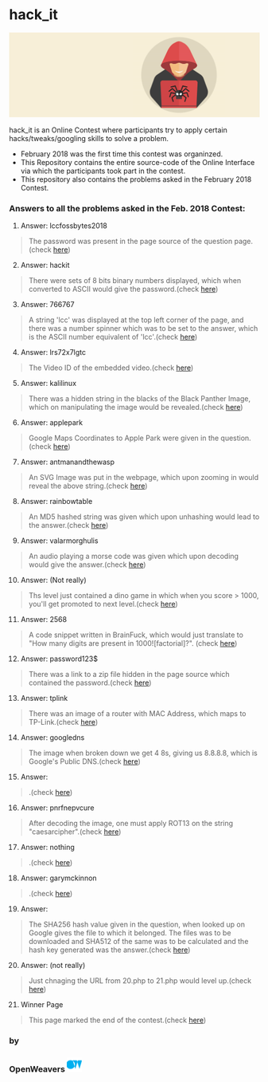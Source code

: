 # hack_it


![hack_it](https://github.com/OpenWeavers/hack_it/blob/master/img/hacking-icon-clipart-png-21.png)

hack_it is an Online Contest where participants try to apply certain hacks/tweaks/googling skills to solve a problem.

  - February 2018 was the first time this contest was organinzed.
  - This Repository contains the entire source-code of the Online Interface via which the participants took part in the contest.
  - This repository also contains the problems asked in the February 2018 Contest.

### Answers to all the problems asked in the Feb. 2018 Contest:

  1. Answer: lccfossbytes2018
> The password was present in the page source of the question page.(check [here](https://github.com/OpenWeavers/hack_it/blob/master/levels/1.php))
 2. Answer: hackit
> There were sets of 8 bits binary numbers displayed, which when converted to ASCII would give the password.(check [here](https://github.com/OpenWeavers/hack_it/blob/master/levels/2.php))
 3. Answer: 766767
> A string 'lcc' was displayed at the top left corner of the page, and there was a number spinner which was to be set to the answer, which is the ASCII number equivalent of 'lcc'.(check [here](https://github.com/OpenWeavers/hack_it/blob/master/levels/3.php))
  4. Answer: lrs72x7lgtc
> The Video ID of the embedded video.(check [here](https://github.com/OpenWeavers/hack_it/blob/master/levels/4.php))
  5. Answer: kalilinux
> There was a hidden string in the blacks of the Black Panther Image, which on manipulating the image would be revealed.(check [here](https://github.com/OpenWeavers/hack_it/blob/master/levels/5.php))
  6. Answer: applepark
> Google Maps Coordinates to Apple Park were given in the question.(check [here](https://github.com/OpenWeavers/hack_it/blob/master/levels/6.php))
  7. Answer: antmanandthewasp
> An SVG Image was put in the webpage, which upon zooming in would reveal the above string.(check [here](https://github.com/OpenWeavers/hack_it/blob/master/levels/7.php))
  8. Answer: rainbowtable
> An MD5 hashed string was given which upon unhashing would lead to the answer.(check [here](https://github.com/OpenWeavers/hack_it/blob/master/levels/8.php))
  9. Answer: valarmorghulis
> An audio playing a morse code was given which upon decoding would give the answer.(check [here](https://github.com/OpenWeavers/hack_it/blob/master/levels/9.php))
  10. Answer: (Not really)
> Ths level just contained a dino game in which when you score > 1000, you'll get promoted to next level.(check [here](https://github.com/OpenWeavers/hack_it/blob/master/levels/10.php))
  11. Answer: 2568
> A code snippet written in BrainFuck, which would just translate to "How many digits are present in 1000![factorial]?". (check [here](https://github.com/OpenWeavers/hack_it/blob/master/levels/11.php))
  12. Answer: password123$
> There was a link to a zip file hidden in the page source which contained the password.(check [here](https://github.com/OpenWeavers/hack_it/blob/master/levels/12.php))
  13. Answer: tplink
> There was an image of a router with MAC Address, which maps to TP-Link.(check [here](https://github.com/OpenWeavers/hack_it/blob/master/levels/13.php))
  14. Answer: googledns
> The image when broken down we get 4 8s, giving us 8.8.8.8, which is Google's Public DNS.(check [here](https://github.com/OpenWeavers/hack_it/blob/master/levels/14.php))
  15. Answer: <insert hash value here>
> <Add details here>.(check [here](https://github.com/OpenWeavers/hack_it/blob/master/levels/15.php))
  16. Answer: pnrfnepvcure
> After decoding the image, one must apply ROT13 on the string "caesarcipher".(check [here](https://github.com/OpenWeavers/hack_it/blob/master/levels/16.php))
  17. Answer: nothing
> <Add details here>.(check [here](https://github.com/OpenWeavers/hack_it/blob/master/levels/17.php))
  18. Answer: garymckinnon
> <Add details here>.(check [here](https://github.com/OpenWeavers/hack_it/blob/master/levels/18.php))
  19. Answer: <insert hash value here>
> The SHA256 hash value given in the question, when looked up on Google gives the file to which it belonged. The files was to be downloaded and SHA512 of the same was to be calculated and the hash key generated was the answer.(check [here](https://github.com/OpenWeavers/hack_it/blob/master/levels/19.php))
  20. Answer: (not really)
> Just chnaging the URL from 20.php to 21.php would level up.(check [here](https://github.com/OpenWeavers/hack_it/blob/master/levels/20.php))
  21. Winner Page
> This page marked the end of the contest.(check [here](https://github.com/OpenWeavers/hack_it/blob/master/levels/21.php))

### by


### OpenWeavers <img src="https://github.com/OpenWeavers/hack_it/blob/master/img/OpenWeavers-01.png" alt="OpenWeavers" width=30px>





